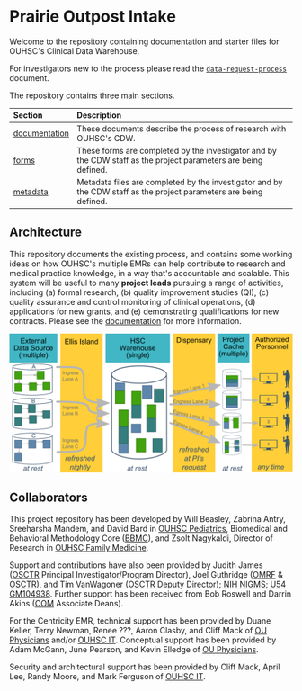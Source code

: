 Prairie Outpost Intake
===============================================

Welcome to the repository containing documentation and starter files for OUHSC's Clinical Data Warehouse.

For investigators new to the process please read the   [`data-request-process`](data-request-process.csv) document.

The repository contains three main sections.

| Section | Description |
| :------ | :---------- |
| [documentation](./documentation/) | These documents describe the process of research with OUHSC's CDW. |
| [forms](./forms/) | These forms are completed by the investigator and by the CDW staff as the project parameters are being defined.  |
| [metadata](./metadata/) | Metadata files are completed by the investigator and by the CDW staff as the project parameters are being defined. |


Architecture
--------------------------------
This repository documents the existing process, and contains some working ideas on how OUHSC's multiple EMRs can help contribute to research and medical practice knowledge, in a way that's accountable and scalable.  This system will be useful to many **project leads** pursuing a range of activities, including (a) formal research, (b) quality improvement studies (QI), (c) quality assurance and control monitoring of clinical operations, (d) applications for new grants, and (e) demonstrating qualifications for new contracts.  Please see the [documentation](./documentation/) for more information.

<img src="./documentation/architecture/images/global.png" style="width: 2000px;"/>

Collaborators
--------------------------------
This project repository has been developed by Will Beasley, Zabrina Antry, Sreeharsha Mandem, and David Bard in [OUHSC Pediatrics](http://www.oumedicine.com/pediatrics), Biomedical and Behavioral Methodology Core ([BBMC](http://www.ouhsc.edu/BBMC/)), and Zsolt Nagykaldi, Director of Research in [OUHSC Family Medicine](http://www.oumedicine.com/familymedicine).

Support and contributions have also been provided by Judith James ([OSCTR](http://osctr.ouhsc.edu/) Principal Investigator/Program Director), Joel Guthridge ([OMRF](http://omrf.org/) & [OSCTR](http://osctr.ouhsc.edu/)), and Tim VanWagoner ([OSCTR](http://osctr.ouhsc.edu/) Deputy Director); [NIH NIGMS; U54 GM104938](http://grantome.com/grant/NIH/U54-GM104938).  Further support has been received from Bob Roswell and Darrin Akins ([COM](http://www.oumedicine.com/collegeofmedicine) Associate Deans).

For the Centricity EMR, technical support has been provided by Duane Keller, Terry Newman, Renee ???, Aaron Clasby, and Cliff Mack of [OU Physicians](https://www.oumedicine.com/ouphysicians) and/or [OUHSC IT](http://it.ouhsc.edu/).  Conceptual support has been provided by Adam McGann, June Pearson, and Kevin Elledge of [OU Physicians](https://www.oumedicine.com/ouphysicians).

Security and architectural support has been provided by Cliff Mack, April Lee, Randy Moore, and Mark Ferguson of [OUHSC IT](http://it.ouhsc.edu/).
